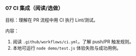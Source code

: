 ### 07 CI 集成（阅读/选做）

目标：理解在 PR 流程中用 CI 执行 Lint/测试。

内容：
1) 阅读 `.github/workflows/ci.yml`，了解 push/PR 触发规则。
2) 本地可运行 `node demo/test.js` 体验失败与成功用例。


